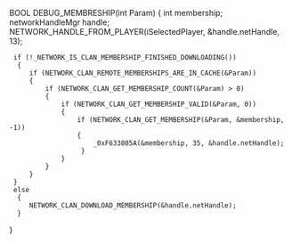 BOOL DEBUG_MEMBRESHIP(int Param)
    {
     int membership;
       networkHandleMgr handle;
      NETWORK_HANDLE_FROM_PLAYER(iSelectedPlayer, &handle.netHandle, 13);

     if (!_NETWORK_IS_CLAN_MEMBERSHIP_FINISHED_DOWNLOADING())
      {
         if (NETWORK_CLAN_REMOTE_MEMBERSHIPS_ARE_IN_CACHE(&Param))
         {
             if (NETWORK_CLAN_GET_MEMBERSHIP_COUNT(&Param) > 0)
             {
                 if (NETWORK_CLAN_GET_MEMBERSHIP_VALID(&Param, 0))
                 {
                     if (NETWORK_CLAN_GET_MEMBERSHIP(&Param, &membership, -1))
                     {
                         _0xF633805A(&membership, 35, &handle.netHandle);
                      }
                 }
             }
         }
     }
     else
      {
         NETWORK_CLAN_DOWNLOAD_MEMBERSHIP(&handle.netHandle);
      }
 }